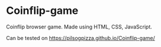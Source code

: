 # Coinflip-game
Coinflip browser game.  Made using HTML, CSS, JavaScript.

Can be tested on https://pilsogpizza.github.io/Coinflip-game/
